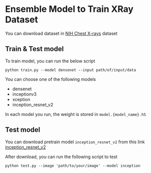 # Ensemble Model to Train XRay Dataset

You can download dataset in [NIH Chest X-rays](https://www.kaggle.com/nih-chest-xrays/data) dataset

## Train & Test model
To train model, you can run the below script
```shell script
python train.py --model densenet --input path/of/input/data
```
You can choose one of the following models 
- densenet
- inceptionv3
- xception
- inception_resnet_v2

In each model you run, the weight is stored in `model.{model_name}.h5`

## Test model

You can download pretrain model `inception_resnet_v2` from this link [inception_resnet_v2](https://drive.google.com/open?id=1MYRQW9-8dhbxbWcpg7UUE-ZIMJfXBI0-)

After download, you can run the following script to test
```shell script
python test.py --image 'path/to/your/image' --model inception
```